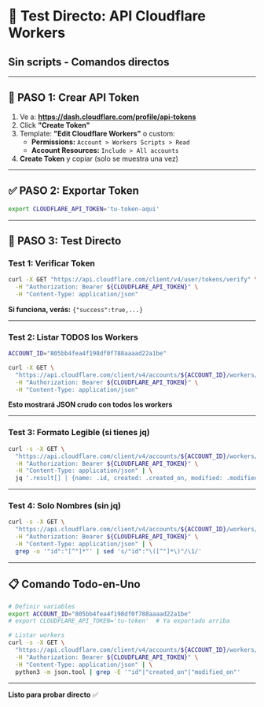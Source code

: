 # 🧪 Test Directo: API Cloudflare Workers
## Sin scripts - Comandos directos

---

## 🔑 **PASO 1: Crear API Token**

1. Ve a: **https://dash.cloudflare.com/profile/api-tokens**
2. Click **"Create Token"**
3. Template: **"Edit Cloudflare Workers"** o custom:
   - **Permissions:** `Account > Workers Scripts > Read`
   - **Account Resources:** `Include > All accounts`
4. **Create Token** y copiar (solo se muestra una vez)

---

## ✅ **PASO 2: Exportar Token**

```bash
export CLOUDFLARE_API_TOKEN='tu-token-aqui'
```

---

## 🧪 **PASO 3: Test Directo**

### **Test 1: Verificar Token**

```bash
curl -X GET "https://api.cloudflare.com/client/v4/user/tokens/verify" \
  -H "Authorization: Bearer ${CLOUDFLARE_API_TOKEN}" \
  -H "Content-Type: application/json"
```

**Si funciona, verás:** `{"success":true,...}`

---

### **Test 2: Listar TODOS los Workers**

```bash
ACCOUNT_ID="805bb4fea4f198df0f788aaaad22a1be"

curl -X GET \
  "https://api.cloudflare.com/client/v4/accounts/${ACCOUNT_ID}/workers/scripts" \
  -H "Authorization: Bearer ${CLOUDFLARE_API_TOKEN}" \
  -H "Content-Type: application/json"
```

**Esto mostrará JSON crudo con todos los workers**

---

### **Test 3: Formato Legible (si tienes jq)**

```bash
curl -s -X GET \
  "https://api.cloudflare.com/client/v4/accounts/${ACCOUNT_ID}/workers/scripts" \
  -H "Authorization: Bearer ${CLOUDFLARE_API_TOKEN}" \
  -H "Content-Type: application/json" | \
  jq '.result[] | {name: .id, created: .created_on, modified: .modified_on}'
```

---

### **Test 4: Solo Nombres (sin jq)**

```bash
curl -s -X GET \
  "https://api.cloudflare.com/client/v4/accounts/${ACCOUNT_ID}/workers/scripts" \
  -H "Authorization: Bearer ${CLOUDFLARE_API_TOKEN}" \
  -H "Content-Type: application/json" | \
  grep -o '"id":"[^"]*"' | sed 's/"id":"\([^"]*\)"/\1/'
```

---

## 📋 **Comando Todo-en-Uno**

```bash
# Definir variables
export ACCOUNT_ID="805bb4fea4f198df0f788aaaad22a1be"
# export CLOUDFLARE_API_TOKEN='tu-token'  # Ya exportado arriba

# Listar workers
curl -s -X GET \
  "https://api.cloudflare.com/client/v4/accounts/${ACCOUNT_ID}/workers/scripts" \
  -H "Authorization: Bearer ${CLOUDFLARE_API_TOKEN}" \
  -H "Content-Type: application/json" | \
  python3 -m json.tool | grep -E '"id"|"created_on"|"modified_on"'
```

---

**Listo para probar directo** ✅

